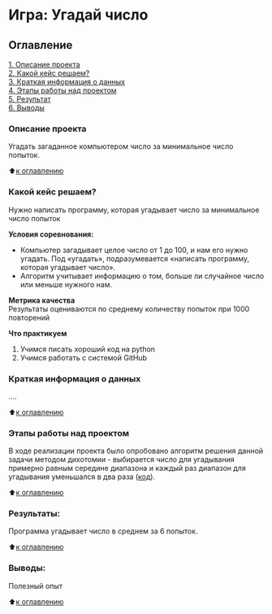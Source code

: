 # Игра: Угадай число

## Оглавление  
[1. Описание проекта](https://github.com/alexlocki/Project_0/README.md#Описание-проекта)  
[2. Какой кейс решаем?](https://github.com/alexlocki/Project_0/README.md#Ккой-кейс-решаем)  
[3. Краткая информация о данных](https://github.com/alexlocki/Project_0/README.md#Краткая-информация-о-данных)  
[4. Этапы работы над проектом](https://github.com/alexlocki/Project_0/README.md#Этапы-работы-над-проектом)  
[5. Результат](https://github.com//github.com/alexlocki/Project_0/README.md#Результат)    
[6. Выводы](https://github.com//github.com/alexlocki/Project_0_0/README.md#Выводы) 

### Описание проекта    
Угадать загаданное компьютером число за минимальное число попыток.

:arrow_up:[к оглавлению](https://github.com//github.com/alexlocki/Project_0/README.md#Оглавление)


### Какой кейс решаем?    
Нужно написать программу, которая угадывает число за минимальное число попыток

**Условия соревнования:**  
- Компьютер загадывает целое число от 1 до 100, и нам его нужно угадать. Под «угадать», подразумевается «написать программу, которая угадывает число».
- Алгоритм учитывает информацию о том, больше ли случайное число или меньше нужного нам.

**Метрика качества**     
Результаты оцениваются по среднему количеству попыток при 1000 повторений

**Что практикуем**     
1. Учимся писать хороший код на python
2. Учимся работать с системой GitHub

### Краткая информация о данных
....
  
:arrow_up:[к оглавлению](.README.md#Оглавление)

### Этапы работы над проектом  
В ходе реализации проекта было опробовано алгоритм решения данной задачи методом дихотомии - выбирается число для угадывания примерно равным середине диапазона и каждый раз диапазон для угадывания уменьшался в два раза ([код](https://github.com//github.com/alexlocki/Project_0/game_v2.py)).

:arrow_up:[к оглавлению](https://github.com//github.com/alexlocki/Project_0/README.md#Оглавление)


### Результаты:  
Программа угадывает число в среднем за 6 попыток.

:arrow_up:[к оглавлению](https://github.com//github.com/alexlocki/Project_0/README.md#Оглавление)


### Выводы:  
Полезный опыт

:arrow_up:[к оглавлению](https://github.com//github.com/alexlocki/Project_0/README.md#Оглавление)

